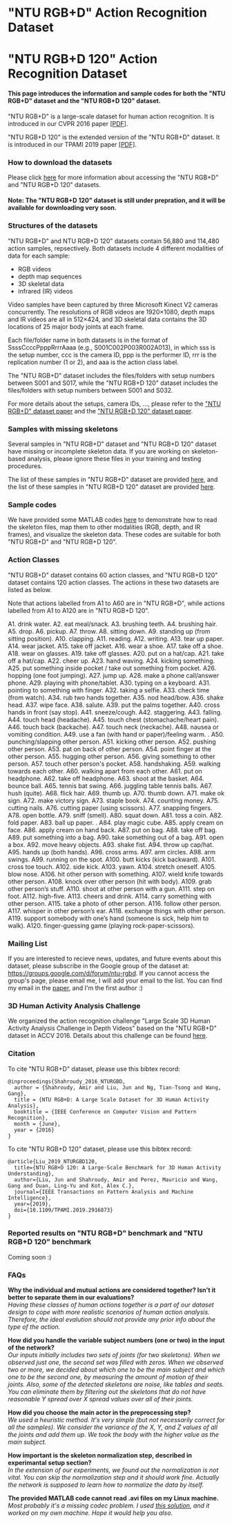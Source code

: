 # "NTU RGB+D" Action Recognition Dataset
# "NTU RGB+D 120" Action Recognition Dataset

#### This page introduces the information and sample codes for both the "NTU RGB+D" dataset and the "NTU RGB+D 120" dataset.

"NTU RGB+D" is a large-scale dataset for human action recognition.
It is introduced in our CVPR 2016 paper [[PDF]](http://www.cv-foundation.org/openaccess/content_cvpr_2016/papers/Shahroudy_NTU_RGBD_A_CVPR_2016_paper.pdf). 

"NTU RGB+D 120" is the extended version of the "NTU RGB+D" dataset.
It is introduced in our TPAMI 2019 paper [[PDF]](https://www.researchgate.net/publication/332960808_NTU_RGBD_120_A_Large-Scale_Benchmark_for_3D_Human_Activity_Understanding).

### How to download the datasets

Please click [here](http://rose1.ntu.edu.sg/Datasets/actionRecognition.asp) for more information about accessing the "NTU RGB+D" and "NTU RGB+D 120" datasets. 

#### Note: The "NTU RGB+D 120" dataset is still under prepration, and it will be available for downloading very soon.

### Structures of the datasets

"NTU RGB+D" and NTU RGB+D 120" datasets contain 56,880 and 114,480 action samples, repsectively. Both datasets include 4 different modalities of data for each sample:
* RGB videos
* depth map sequences
* 3D skeletal data
* infrared (IR) videos

Video samples have been captured by three Microsoft Kinect V2 cameras concurrently. 
The resolutions of RGB videos are 1920×1080, depth maps and IR videos are all in 512×424, and 3D skeletal data contains the 3D locations of 25 major body joints at each frame.

Each file/folder name in both datasets is in the format of SsssCcccPpppRrrrAaaa (e.g., S001C002P003R002A013), in which sss is the setup number, ccc is the camera ID, ppp is the performer ID, rrr is the replication number (1 or 2), and aaa is the action class label.

The "NTU RGB+D" dataset includes the files/folders with setup numbers between S001 and S017, while the "NTU RGB+D 120" dataset includes the files/folders with setup numbers between S001 and S032. 

For more details about the setups, camera IDs, ..., please refer to the ["NTU RGB+D" dataset paper](http://www.cv-foundation.org/openaccess/content_cvpr_2016/papers/Shahroudy_NTU_RGBD_A_CVPR_2016_paper.pdf) and the ["NTU RGB+D 120" dataset paper](https://doi.org/10.1109/TPAMI.2019.2916873). 

### Samples with missing skeletons

Several samples in "NTU RGB+D" dataset and "NTU RGB+D 120" dataset have missing or incomplete skeleton data.
If you are working on skeleton-based analysis, please ignore these files in your training and testing procedures.

The list of these samples in "NTU RGB+D" dataset are provided [here](https://github.com/shahroudy/NTURGB-D/blob/master/Matlab/NTU_RGBD_samples_with_missing_skeletons.txt),
and the list of these samples in "NTU RGB+D 120" dataset are provided [here](https://github.com/shahroudy/NTURGB-D/blob/master/Matlab/NTU_RGBD120_samples_with_missing_skeletons.txt).

### Sample codes

We have provided some MATLAB codes [here](https://github.com/shahroudy/NTURGB-D/tree/master/Matlab) to demonstrate how to read the skeleton files, map them to other modalities (RGB, depth, and IR frames), and visualize the skeleton data. These codes are suitable for both "NTU RGB+D" and "NTU RGB+D 120".

### Action Classes

"NTU RGB+D" dataset contains 60 action classes, and "NTU RGB+D 120" dataset contains 120 action classes. The actions in these two datasets are listed as below. 

Note that actions labelled from A1 to A60 are in "NTU RGB+D", while actions labelled from A1 to A120 are in "NTU RGB+D 120".

A1. drink water. 
A2. eat meal/snack. 
A3. brushing teeth. 
A4. brushing hair. 
A5. drop. 
A6. pickup. 
A7. throw. 
A8. sitting down. 
A9. standing up (from sitting position). 
A10. clapping. 
A11. reading. 
A12. writing. 
A13. tear up paper. 
A14. wear jacket. 
A15. take off jacket. 
A16. wear a shoe. 
A17. take off a shoe. 
A18. wear on glasses. 
A19. take off glasses. 
A20. put on a hat/cap. 
A21. take off a hat/cap. 
A22. cheer up. 
A23. hand waving. 
A24. kicking something. 
A25. put something inside pocket / take out something from pocket. 
A26. hopping (one foot jumping). 
A27. jump up. 
A28. make a phone call/answer phone. 
A29. playing with phone/tablet. 
A30. typing on a keyboard. 
A31. pointing to something with finger. 
A32. taking a selfie. 
A33. check time (from watch). 
A34. rub two hands together. 
A35. nod head/bow. 
A36. shake head. 
A37. wipe face. 
A38. salute. 
A39. put the palms together. 
A40. cross hands in front (say stop). 
A41. sneeze/cough. 
A42. staggering. 
A43. falling. 
A44. touch head (headache). 
A45. touch chest (stomachache/heart pain). 
A46. touch back (backache). 
A47. touch neck (neckache). 
A48. nausea or vomiting condition. 
A49. use a fan (with hand or paper)/feeling warm. . 
A50. punching/slapping other person. 
A51. kicking other person. 
A52. pushing other person. 
A53. pat on back of other person. 
A54. point finger at the other person. 
A55. hugging other person. 
A56. giving something to other person. 
A57. touch other person's pocket. 
A58. handshaking. 
A59. walking towards each other. 
A60. walking apart from each other. 
A61. put on headphone. 
A62. take off headphone. 
A63. shoot at the basket. 
A64. bounce ball. 
A65. tennis bat swing. 
A66. juggling table tennis balls. 
A67. hush (quite). 
A68. flick hair. 
A69. thumb up. 
A70. thumb down. 
A71. make ok sign. 
A72. make victory sign. 
A73. staple book. 
A74. counting money. 
A75. cutting nails. 
A76. cutting paper (using scissors). 
A77. snapping fingers. 
A78. open bottle. 
A79. sniff (smell). 
A80. squat down. 
A81. toss a coin. 
A82. fold paper. 
A83. ball up paper. . 
A84. play magic cube. 
A85. apply cream on face. 
A86. apply cream on hand back. 
A87. put on bag. 
A88. take off bag. 
A89. put something into a bag. 
A90. take something out of a bag. 
A91. open a box. 
A92. move heavy objects. 
A93. shake fist. 
A94. throw up cap/hat. 
A95. hands up (both hands). 
A96. cross arms. 
A97. arm circles. 
A98. arm swings. 
A99. running on the spot. 
A100.	butt kicks (kick backward). 
A101.	cross toe touch. 
A102.	side kick. 
A103.	yawn. 
A104.	stretch oneself. 
A105.	blow nose. 
A106.	hit other person with something. 
A107.	wield knife towards other person. 
A108.	knock over other person (hit with body). 
A109.	grab other person’s stuff. 
A110.	shoot at other person with a gun. 
A111.	step on foot. 
A112.	high-five. 
A113.	cheers and drink. 
A114.	carry something with other person. 
A115.	take a photo of other person. 
A116.	follow other person. 
A117.	whisper in other person’s ear. 
A118.	exchange things with other person. 
A119.	support somebody with one’s hand (someone is sick, help him to walk). 
A120. finger-guessing game (playing rock-paper-scissors). 


### Mailing List

If you are interested to recieve news, updates, and future events about this dataset, please subscribe in the Google group of the dataset at: https://groups.google.com/d/forum/ntu-rgbd.
If you cannot access the group's page, please email me, I will add your email to the list. 
You can find my email in the [paper](http://www.cv-foundation.org/openaccess/content_cvpr_2016/papers/Shahroudy_NTU_RGBD_A_CVPR_2016_paper.pdf), and I'm the first author :)

### 3D Human Activity Analysis Challenge

We organized the action recognition challenge "Large Scale 3D Human Activity Analysis Challenge in Depth Videos" based on the "NTU RGB+D" dataset in ACCV 2016. 
Details about this challenge can be found [here](http://rose1.ntu.edu.sg/ActionRecognitionChallenge).

### Citation

To cite "NTU RGB+D" dataset, please use this bibtex record:

```
@inproceedings{Shahroudy_2016_NTURGBD,
  author = {Shahroudy, Amir and Liu, Jun and Ng, Tian-Tsong and Wang, Gang},
  title = {NTU RGB+D: A Large Scale Dataset for 3D Human Activity Analysis},
  booktitle = {IEEE Conference on Computer Vision and Pattern Recognition},
  month = {June},
  year = {2016}
}
```

To cite "NTU RGB+D 120" dataset, please use this bibtex record:

```
@article{Liu_2019_NTURGBD120,
  title={NTU RGB+D 120: A Large-Scale Benchmark for 3D Human Activity Understanding},
  author={Liu, Jun and Shahroudy, Amir and Perez, Mauricio and Wang, Gang and Duan, Ling-Yu and Kot, Alex C.},
  journal={IEEE Transactions on Pattern Analysis and Machine Intelligence},
  year={2019},
  doi={10.1109/TPAMI.2019.2916873}
}
```

### Reported results on "NTU RGB+D" benchmark and "NTU RGB+D 120" benchmark

Coming soon :)

### FAQs

**Why the individual and mutual actions are considered together? Isn't it better to separate them in our evaluations?**<br>
*Having these classes of human actions together is a part of our dataset design to cope with more realistic scenarios of human action analysis. Therefore, the ideal evalution should not provide any prior info about the type of the action.*

**How did you handle the variable subject numbers (one or two) in the input of the network?**<br>
*Our inputs initially includes two sets of joints (for two skeletons).
When we observed just one, the second set was filled with zeros.
When we observed two or more, we decided about which one to be the main subject and which one to be the second one, by measuring the amount of motion of their joints.
Also, some of the detected skeletons are noise, like tables and seats.
You can eliminate them by filtering out the skeletons that do not have reasonable Y spread over X spread values over all of their joints.*

**How did you choose the main actor in the preprocessing step?**<br>
*We used a heuristic method. It's very simple (but not necessarily correct for all the samples).
We consider the variance of the X, Y, and Z values of all the joints and add them up.
We took the body with the higher value as the main subject.*

**How important is the skeleton normalization step, described in experimantal setup section?**<br>
*In the extension of our experiments, we found out the normalization is not vital.
You can skip the normalization step and it should work fine.
Actually the network is supposed to learn how to normalize the data by itself.*

**The provided MATLAB code cannot read .avi files on my Linux machine.**<br>
*Most probably it's a missing codec problem.
I used [this solution](http://askubuntu.com/questions/575869/how-do-i-install-gstreamer0-10-ffmpeg-on-ubuntu-14-10/707612#707612), and it worked on my own machine. Hope it would help you also.*
